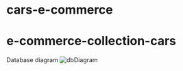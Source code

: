 ﻿# cars-e-commerce
# e-commerce-collection-cars

Database diagram
![dbDiagram](https://github.com/user-attachments/assets/09d80c94-2cb7-4a94-8e4f-50388766f5e8)

